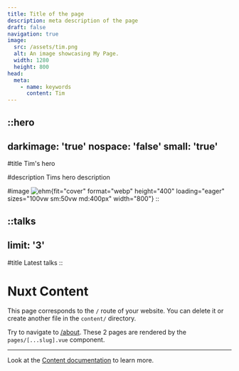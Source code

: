 ```yaml
---
title: Title of the page
description: meta description of the page
draft: false
navigation: true
image:
  src: /assets/tim.png
  alt: An image showcasing My Page.
  width: 1280
  height: 800
head:
  meta:
    - name: keywords
      content: Tim
---
```


::hero
---
darkimage: 'true'
nospace: 'false'
small: 'true'
---
#title
Tim's hero

#description
Tims hero description

#image
![ehm](/baker-decorator.png){fit="cover" format="webp" height="400" loading="eager" sizes="100vw sm:50vw md:400px" width="800"}
::

::talks
---
limit: '3'
---
#title
Latest talks
::

# Nuxt Content

This page corresponds to the `/` route of your website. You can delete it or create another file in the `content/` directory.

Try to navigate to [/about](/about). These 2 pages are rendered by the `pages/[...slug].vue` component.

---

Look at the [Content documentation](https://content.nuxtjs.org/) to learn more.
